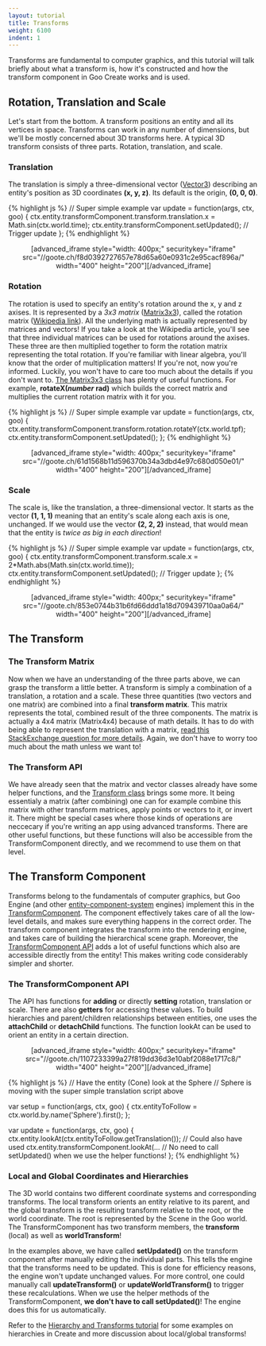```yaml
---
layout: tutorial
title: Transforms
weight: 6100
indent: 1
---
```

Transforms are fundamental to computer graphics, and this tutorial will talk briefly about what a transform is, how it's constructed and how the transform component in Goo Create works and is used.
<h2>Rotation, Translation and Scale</h2>
Let's start from the bottom. A transform positions an entity and all its vertices in space. Transforms can work in any number of dimensions, but we'll be mostly concerned about 3D transforms here. A typical 3D transform consists of three parts. Rotation, translation, and scale.
<h3>Translation</h3>
The translation is simply a three-dimensional vector (<a href="http://code.gooengine.com/latest/docs/Vector3.html" target="_blank">Vector3</a>) describing an entity's position as 3D coordinates <strong>(x, y, z)</strong>. Its default is the origin, <strong>(0, 0, 0)</strong>.

{% highlight js %}
// Super simple example
var update = function(args, ctx, goo) {
	ctx.entity.transformComponent.transform.translation.x = Math.sin(ctx.world.time);
 	ctx.entity.transformComponent.setUpdated(); // Trigger update
};
{% endhighlight %}

<p style="text-align: center">[advanced_iframe style="width: 400px;" securitykey="iframe" src="//goote.ch/f8d0392727657e78d65a60e0931c2e95cacf896a/" width="400" height="200"][/advanced_iframe]</p>

<h3>Rotation</h3>
The rotation is used to specify an entity's rotation around the x, y and z axises. It is represented by a <em>3x3 matrix</em> (<a href="http://code.gooengine.com/latest/docs/Matrix3x3.html" target="_blank">Matrix3x3</a>), called the rotation matrix (<a href="http://en.wikipedia.org/wiki/Rotation_matrix#In_three_dimensions" target="_blank">Wikipedia link</a>). All the underlying math is actually represented by matrices and vectors! If you take a look at the Wikipedia article, you'll see that three individual matrices can be used for rotations around the axises. These three are then multiplied together to form the rotation matrix representing the total rotation. If you're familiar with linear algebra, you'll know that the order of multiplication matters! If you're not, now you're informed. Luckily, you won't have to care too much about the details if you don't want to. <a href="http://code.gooengine.com/latest/docs/Matrix3x3.html" target="_blank">The Matrix3x3 class</a> has plenty of useful functions. For example, <strong>rotateX(<em>number </em>rad)</strong> which builds the correct matrix and multiplies the current rotation matrix with it for you.

{% highlight js %}
// Super simple example
var update = function(args, ctx, goo) {
	ctx.entity.transformComponent.transform.rotation.rotateY(ctx.world.tpf);
	ctx.entity.transformComponent.setUpdated();
};
{% endhighlight %}

<p style="text-align: center">[advanced_iframe style="width: 400px;" securitykey="iframe" src="//goote.ch/61d1568b11d596370b34a3dbd4e97c680d050e01/" width="400" height="200"][/advanced_iframe]</p>

<h3>Scale</h3>
The scale is, like the translation, a three-dimensional vector. It starts as the vector <strong>(1, 1, 1)</strong> meaning that an entity's scale along each axis is one, unchanged. If we would use the vector <strong>(2, 2, 2)</strong> instead, that would mean that the entity is <em>twice as big in each direction</em>!

{% highlight js %}
// Super simple example
var update = function(args, ctx, goo) {
    ctx.entity.transformComponent.transform.scale.x = 2*Math.abs(Math.sin(ctx.world.time));
    ctx.entity.transformComponent.setUpdated(); // Trigger update
};
{% endhighlight %}

<p style="text-align: center">[advanced_iframe style="width: 400px;" securitykey="iframe" src="//goote.ch/853e0744b31b6fd66ddd1a18d709439710aa0a64/" width="400" height="200"][/advanced_iframe]</p>

<h2>The Transform</h2>
<h3>The Transform Matrix</h3>
Now when we have an understanding of the three parts above, we can grasp the transform a little better. A transform is simply a combination of a translation, a rotation and a scale. These three quantities (two vectors and one matrix) are combined into a final <strong>transform matrix</strong>. This matrix represents the total, combined result of the three components. The matrix is actually a 4x4 matrix (Matrix4x4) because of math details. It has to do with being able to represent the translation with a matrix, <a href="http://math.stackexchange.com/questions/336/why-are-3d-transformation-matrices-4-times-4-instead-of-3-times-3" target="_blank">read this StackExchange question for more details</a>. Again, we don't have to worry too much about the math unless we want to!
<h3>The Transform API</h3>
We have already seen that the matrix and vector classes already have some helper functions, and the <a href="http://code.gooengine.com/latest/docs/Transform.html" target="_blank">Transform class</a> brings some more. It being essentialy a matrix (after combining) one can for example combine this matrix with other transform matrices, apply points or vectors to it, or invert it. There might be special cases where those kinds of operations are neccecary if you're writing an app using advanced transforms. There are other useful functions, but these functions will also be accessible from the TransformComponent directly, and we recommend to use them on that level.
<h2>The Transform Component</h2>
Transforms belong to the fundamentals of computer graphics, but Goo Engine (and other <a title="Goo Engine Architecture Overview" href="http://goolabs.wpengine.com/learn/goo-engine-architecture-overview/" target="_blank">entity-component-system</a> engines) implement this in the <a href="http://code.gooengine.com/latest/docs/TransformComponent.html" target="_blank">TransformComponent</a>. The component effectively takes care of all the low-level details, and makes sure everything happens in the correct order. The transform component integrates the transform into the rendering engine, and takes care of building the hierarchical scene graph. Moreover, the <a href="http://code.gooengine.com/latest/docs/TransformComponent.html" target="_blank">TransformComponent API</a> adds a lot of useful functions which also are accessible directly from the entity! This makes writing code considerably simpler and shorter.
<h3>The TransformComponent API</h3>
The API has functions for <strong>adding</strong> or directly <strong>setting</strong> rotation, translation or scale. There are also <strong>getters</strong> for accessing these values. To build hierarchies and parent/children relationships between entities, one uses the <strong>attachChild</strong> or <strong>detachChild</strong> functions. The function lookAt can be used to orient an entity in a certain direction.
<p style="text-align: center">[advanced_iframe style="width: 400px;" securitykey="iframe" src="//goote.ch/1107233399a27f819dd36d3e10abf2088e1717c8/" width="400" height="200"][/advanced_iframe]</p>


{% highlight js %}
// Have the entity (Cone) look at the Sphere
// Sphere is moving with the super simple translation script above

var setup = function(args, ctx, goo) {
	ctx.entityToFollow = ctx.world.by.name('Sphere').first();
};

var update = function(args, ctx, goo) {
	ctx.entity.lookAt(ctx.entityToFollow.getTranslation());
	// Could also have used ctx.entity.transformComponent.lookAt(...
	// No need to call setUpdated() when we use the helper functions!
};
{% endhighlight %}

<h3>Local and Global Coordinates and Hierarchies</h3>
The 3D world contains two different coordinate systems and corresponding transforms. The local transform orients an entity relative to its parent, and the global transform is the resulting transform relative to the root, or the world coordinate. The root is represented by the Scene in the Goo world. The TransformComponent has two transform members, the <strong>transform</strong> (local) as well as <strong>worldTransform</strong>!

In the examples above, we have called <strong>setUpdated()</strong> on the transform component after manually editing the individual parts. This tells the engine that the transforms need to be updated. This is done for efficiency reasons, the engine won't update unchanged values. For more control, one could manually call <strong>updateTransform()</strong> or <strong>updateWorldTransform()</strong> to trigger these recalculations. When we use the helper methods of the TransformComponent, <strong>we don't have to call setUpdated()</strong>! The engine does this for us automatically.

Refer to the <a title="The Hierarchy and Transforms" href="http://goolabs.wpengine.com/learn/the-hierachy-and-transforms/" target="_blank">Hierarchy and Transforms tutorial</a> for some examples on hierarchies in Create and more discussion about local/global transforms!